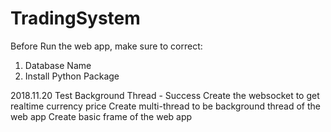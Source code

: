 # TradingSystem


Before Run the web app, make sure to correct:
1. Database Name
2. Install Python Package

2018.11.20 Test Background Thread - Success
            Create the websocket to get realtime currency price
            Create multi-thread to be background thread of the web app
            Create basic frame of the web app

